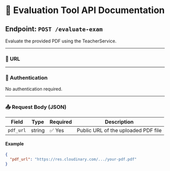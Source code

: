 # 📘 Evaluation Tool API Documentation

## Endpoint: `POST /evaluate-exam`

Evaluate the provided PDF using the TeacherService.

---

### 🔗 URL


---

### 🔐 Authentication

No authentication required.

---

### 📤 Request Body (JSON)

| Field     | Type   | Required | Description                      |
|-----------|--------|----------|----------------------------------|
| `pdf_url` | string | ✅ Yes    | Public URL of the uploaded PDF file |

#### Example

```json
{
  "pdf_url": "https://res.cloudinary.com/.../your-pdf.pdf"
}
